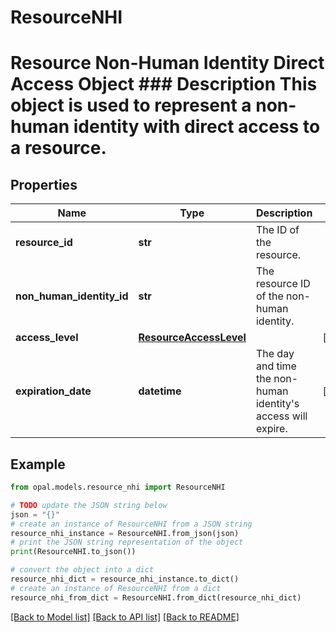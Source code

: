 # ResourceNHI

# Resource Non-Human Identity Direct Access Object ### Description This object is used to represent a non-human identity with direct access to a resource.

## Properties

Name | Type | Description | Notes
------------ | ------------- | ------------- | -------------
**resource_id** | **str** | The ID of the resource. | 
**non_human_identity_id** | **str** | The resource ID of the non-human identity. | 
**access_level** | [**ResourceAccessLevel**](ResourceAccessLevel.md) |  | [optional] 
**expiration_date** | **datetime** | The day and time the non-human identity&#39;s access will expire. | [optional] 

## Example

```python
from opal.models.resource_nhi import ResourceNHI

# TODO update the JSON string below
json = "{}"
# create an instance of ResourceNHI from a JSON string
resource_nhi_instance = ResourceNHI.from_json(json)
# print the JSON string representation of the object
print(ResourceNHI.to_json())

# convert the object into a dict
resource_nhi_dict = resource_nhi_instance.to_dict()
# create an instance of ResourceNHI from a dict
resource_nhi_from_dict = ResourceNHI.from_dict(resource_nhi_dict)
```
[[Back to Model list]](../README.md#documentation-for-models) [[Back to API list]](../README.md#documentation-for-api-endpoints) [[Back to README]](../README.md)


